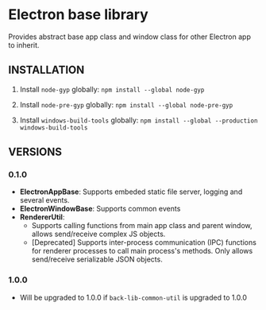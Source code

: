 # Electron base library

Provides abstract base app class and window class for other Electron app to inherit.

## INSTALLATION

1. Install `node-gyp` globally: `npm install --global node-gyp`

1. Install `node-pre-gyp` globally: `npm install --global node-pre-gyp`

1. Install `windows-build-tools` globally: `npm install --global --production windows-build-tools`

## VERSIONS

### 0.1.0

- **ElectronAppBase**: Supports embeded static file server, logging and several events.
- **ElectronWindowBase**: Supports common events
- **RendererUtil**: 
  - Supports calling functions from main app class and parent window, allows send/receive complex JS objects.
  - [Deprecated] Supports inter-process communication (IPC) functions for renderer processes to call main process's methods. Only allows send/receive serializable JSON objects.

### 1.0.0

- Will be upgraded to 1.0.0 if `back-lib-common-util` is upgraded to 1.0.0
